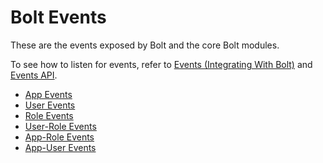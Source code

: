 # Bolt Events

These are the events exposed by Bolt and the core Bolt modules.

To see how to listen for events, refer to [Events \(Integrating With Bolt\)](/events.md) and [Events API](/events-api.md).

* [App Events](/bolt-events/app-events.md)
* [User Events](/bolt-events/user-events.md)
* [Role Events](/bolt-events/role-events.md)
* [User-Role Events](/bolt-events/user-role-events.md)
* [App-Role Events](/bolt-events/app-role-events.md)
* [App-User Events](/bolt-events/app-user-events.md)



